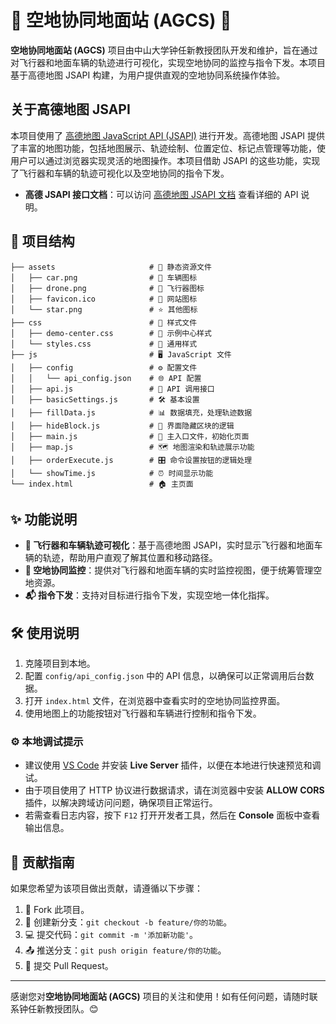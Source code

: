 # 🚁 空地协同地面站 (AGCS) 🚗

**空地协同地面站 (AGCS)** 项目由中山大学钟任新教授团队开发和维护，旨在通过对飞行器和地面车辆的轨迹进行可视化，实现空地协同的监控与指令下发。本项目基于高德地图 JSAPI 构建，为用户提供直观的空地协同系统操作体验。

## 关于高德地图 JSAPI

本项目使用了 [高德地图 JavaScript API (JSAPI)](https://lbs.amap.com/demo/javascript-api-v2) 进行开发。高德地图 JSAPI 提供了丰富的地图功能，包括地图展示、轨迹绘制、位置定位、标记点管理等功能，使用户可以通过浏览器实现灵活的地图操作。本项目借助 JSAPI 的这些功能，实现了飞行器和车辆的轨迹可视化以及空地协同的指令下发。

- **高德 JSAPI 接口文档**：可以访问 [高德地图 JSAPI 文档](https://lbs.amap.com/api/javascript-api-v2/summary/) 查看详细的 API 说明。

## 📂 项目结构

```
├── assets                     # 🌄 静态资源文件
│   ├── car.png                # 🚗 车辆图标
│   ├── drone.png              # 🚁 飞行器图标
│   ├── favicon.ico            # 🌟 网站图标
│   └── star.png               # ⭐ 其他图标
├── css                        # 🎨 样式文件
│   ├── demo-center.css        # 🎯 示例中心样式
│   └── styles.css             # 💅 通用样式
├── js                         # 🖥️ JavaScript 文件
│   ├── config                 # ⚙️ 配置文件
│   │   └── api_config.json    # 🌐 API 配置
│   ├── api.js                 # 🔌 API 调用接口
│   ├── basicSettings.js       # 🛠️ 基本设置
│   ├── fillData.js            # 📊 数据填充，处理轨迹数据
│   ├── hideBlock.js           # 👻 界面隐藏区块的逻辑
│   ├── main.js                # 🚀 主入口文件，初始化页面
│   ├── map.js                 # 🗺️ 地图渲染和轨迹展示功能
│   ├── orderExecute.js        # 🎛️ 命令设置按钮的逻辑处理
│   └── showTime.js            # ⏰ 时间显示功能
└── index.html                 # 🏠 主页面
```

## ✨ 功能说明

- **🚁 飞行器和车辆轨迹可视化**：基于高德地图 JSAPI，实时显示飞行器和地面车辆的轨迹，帮助用户直观了解其位置和移动路径。
- **🤝 空地协同监控**：提供对飞行器和地面车辆的实时监控视图，便于统筹管理空地资源。
- **📬 指令下发**：支持对目标进行指令下发，实现空地一体化指挥。

## 🛠️ 使用说明

1. 克隆项目到本地。
2. 配置 `config/api_config.json` 中的 API 信息，以确保可以正常调用后台数据。
3. 打开 `index.html` 文件，在浏览器中查看实时的空地协同监控界面。
4. 使用地图上的功能按钮对飞行器和车辆进行控制和指令下发。

### ⚙️ 本地调试提示

- 建议使用 [VS Code](https://code.visualstudio.com/) 并安装 **Live Server** 插件，以便在本地进行快速预览和调试。
- 由于项目使用了 HTTP 协议进行数据请求，请在浏览器中安装 **ALLOW CORS** 插件，以解决跨域访问问题，确保项目正常运行。
- 若需查看日志内容，按下 `F12` 打开开发者工具，然后在 **Console** 面板中查看输出信息。

## 🤗 贡献指南

如果您希望为该项目做出贡献，请遵循以下步骤：

1. 🍴 Fork 此项目。
2. 🌱 创建新分支：`git checkout -b feature/你的功能`。
3. 💻 提交代码：`git commit -m '添加新功能'`。
4. 📤 推送分支：`git push origin feature/你的功能`。
5. 🎉 提交 Pull Request。

---

感谢您对**空地协同地面站 (AGCS)** 项目的关注和使用！如有任何问题，请随时联系钟任新教授团队。😊
```
